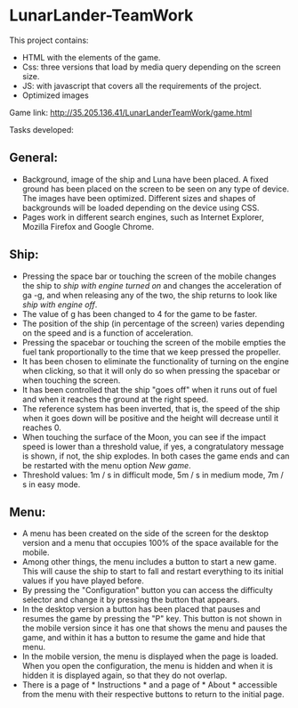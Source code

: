 # LunarLander-TeamWork
This project contains:
* HTML with the elements of the game.
* Css: three versions that load by media query depending on the screen size.
* JS: with javascript that covers all the requirements of the project.
* Optimized images

Game link: http://35.205.136.41/LunarLanderTeamWork/game.html

Tasks developed:

## General:
* Background, image of the ship and Luna have been placed. A fixed ground has been placed on the screen to be seen on any type of device. The images have been optimized. Different sizes and shapes of backgrounds will be loaded depending on the device using CSS.
* Pages work in different search engines, such as Internet Explorer, Mozilla Firefox and Google Chrome.

## Ship:
* Pressing the space bar or touching the screen of the mobile changes the ship to *ship with engine turned on* and changes the acceleration of ga -g, and when releasing any of the two, the ship returns to look like *ship with engine off*.
* The value of g has been changed to 4 for the game to be faster.
* The position of the ship (in percentage of the screen) varies depending on the speed and is a function of acceleration.
* Pressing the spacebar or touching the screen of the mobile empties the fuel tank proportionally to the time that we keep pressed the propeller.
* It has been chosen to eliminate the functionality of turning on the engine when clicking, so that it will only do so when pressing the spacebar or when touching the screen.
* It has been controlled that the ship "goes off" when it runs out of fuel and when it reaches the ground at the right speed.
* The reference system has been inverted, that is, the speed of the ship when it goes down will be positive and the height will decrease until it reaches 0.
* When touching the surface of the Moon, you can see if the impact speed is lower than a threshold value, if yes, a congratulatory message is shown, if not, the ship explodes. In both cases the game ends and can be restarted with the menu option *New game*.
* Threshold values: 1m / s in difficult mode, 5m / s in medium mode, 7m / s in easy mode.

## Menu:
* A menu has been created on the side of the screen for the desktop version and a menu that occupies 100% of the space available for the mobile.
* Among other things, the menu includes a button to start a new game. This will cause the ship to start to fall and restart everything to its initial values if you have played before.
* By pressing the "Configuration" button you can access the difficulty selector and change it by pressing the button that appears.
* In the desktop version a button has been placed that pauses and resumes the game by pressing the "P" key. This button is not shown in the mobile version since it has one that shows the menu and pauses the game, and within it has a button to resume the game and hide that menu.
* In the mobile version, the menu is displayed when the page is loaded. When you open the configuration, the menu is hidden and when it is hidden it is displayed again, so that they do not overlap.
* There is a page of * Instructions * and a page of * About * accessible from the menu with their respective buttons to return to the initial page.
